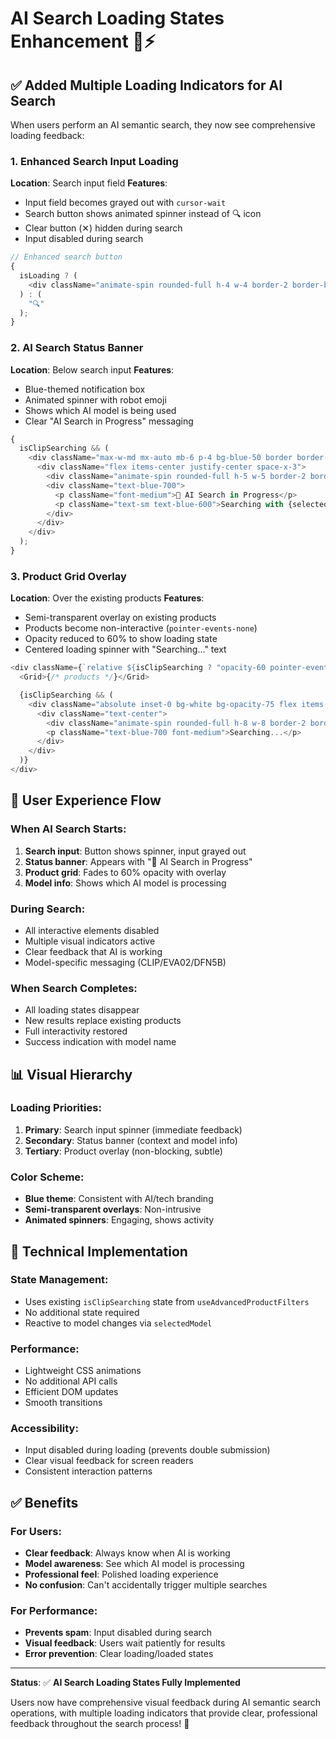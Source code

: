 # AI Search Loading States Enhancement 🤖⚡

## ✅ **Added Multiple Loading Indicators for AI Search**

When users perform an AI semantic search, they now see comprehensive loading feedback:

### 1. **Enhanced Search Input Loading**

**Location**: Search input field
**Features**:

- Input field becomes grayed out with `cursor-wait`
- Search button shows animated spinner instead of 🔍 icon
- Clear button (✕) hidden during search
- Input disabled during search

```javascript
// Enhanced search button
{
  isLoading ? (
    <div className="animate-spin rounded-full h-4 w-4 border-2 border-blue-600 border-t-transparent"></div>
  ) : (
    "🔍"
  );
}
```

### 2. **AI Search Status Banner**

**Location**: Below search input
**Features**:

- Blue-themed notification box
- Animated spinner with robot emoji
- Shows which AI model is being used
- Clear "AI Search in Progress" messaging

```javascript
{
  isClipSearching && (
    <div className="max-w-md mx-auto mb-6 p-4 bg-blue-50 border border-blue-200 rounded-lg">
      <div className="flex items-center justify-center space-x-3">
        <div className="animate-spin rounded-full h-5 w-5 border-2 border-blue-600 border-t-transparent"></div>
        <div className="text-blue-700">
          <p className="font-medium">🤖 AI Search in Progress</p>
          <p className="text-sm text-blue-600">Searching with {selectedModel} model...</p>
        </div>
      </div>
    </div>
  );
}
```

### 3. **Product Grid Overlay**

**Location**: Over the existing products
**Features**:

- Semi-transparent overlay on existing products
- Products become non-interactive (`pointer-events-none`)
- Opacity reduced to 60% to show loading state
- Centered loading spinner with "Searching..." text

```javascript
<div className={`relative ${isClipSearching ? "opacity-60 pointer-events-none" : ""}`}>
  <Grid>{/* products */}</Grid>

  {isClipSearching && (
    <div className="absolute inset-0 bg-white bg-opacity-75 flex items-center justify-center">
      <div className="text-center">
        <div className="animate-spin rounded-full h-8 w-8 border-2 border-blue-600 border-t-transparent mx-auto mb-2"></div>
        <p className="text-blue-700 font-medium">Searching...</p>
      </div>
    </div>
  )}
</div>
```

## 🎯 **User Experience Flow**

### When AI Search Starts:

1. **Search input**: Button shows spinner, input grayed out
2. **Status banner**: Appears with "🤖 AI Search in Progress"
3. **Product grid**: Fades to 60% opacity with overlay
4. **Model info**: Shows which AI model is processing

### During Search:

- All interactive elements disabled
- Multiple visual indicators active
- Clear feedback that AI is working
- Model-specific messaging (CLIP/EVA02/DFN5B)

### When Search Completes:

- All loading states disappear
- New results replace existing products
- Full interactivity restored
- Success indication with model name

## 📊 **Visual Hierarchy**

### Loading Priorities:

1. **Primary**: Search input spinner (immediate feedback)
2. **Secondary**: Status banner (context and model info)
3. **Tertiary**: Product overlay (non-blocking, subtle)

### Color Scheme:

- **Blue theme**: Consistent with AI/tech branding
- **Semi-transparent overlays**: Non-intrusive
- **Animated spinners**: Engaging, shows activity

## 🔧 **Technical Implementation**

### State Management:

- Uses existing `isClipSearching` state from `useAdvancedProductFilters`
- No additional state required
- Reactive to model changes via `selectedModel`

### Performance:

- Lightweight CSS animations
- No additional API calls
- Efficient DOM updates
- Smooth transitions

### Accessibility:

- Input disabled during loading (prevents double submission)
- Clear visual feedback for screen readers
- Consistent interaction patterns

## ✅ **Benefits**

### For Users:

- **Clear feedback**: Always know when AI is working
- **Model awareness**: See which AI model is processing
- **Professional feel**: Polished loading experience
- **No confusion**: Can't accidentally trigger multiple searches

### For Performance:

- **Prevents spam**: Input disabled during search
- **Visual feedback**: Users wait patiently for results
- **Error prevention**: Clear loading/loaded states

---

**Status**: ✅ **AI Search Loading States Fully Implemented**

Users now have comprehensive visual feedback during AI semantic search operations, with multiple loading indicators that provide clear, professional feedback throughout the search process! 🚀
